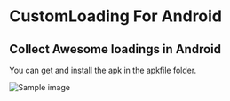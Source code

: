 CustomLoading For Android
=============

## Collect Awesome loadings in Android

You can get and install the apk in the apkfile folder.

![Sample image](https://raw.github.com/stormzhang/CustomLoading/master/snap.jpg)
